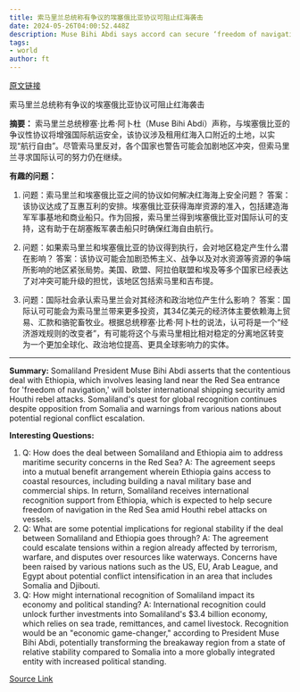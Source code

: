 ```yaml
---
title: 索马里兰总统称有争议的埃塞俄比亚协议可阻止红海袭击
date: 2024-05-26T04:00:52.448Z
description: Muse Bihi Abdi says accord can secure ‘freedom of navigation’ in waterway where Houthi rebels have attacked international shipping
tags: 
- world
author: ft
---
```


[原文链接](https://ft.com/content/c4593986-94dd-478b-96db-ac070e99861e)

索马里兰总统称有争议的埃塞俄比亚协议可阻止红海袭击

**摘要：**
索马里兰总统穆塞·比希·阿卜杜（Muse Bihi Abdi）声称，与埃塞俄比亚的争议性协议将增强国际航运安全，该协议涉及租用红海入口附近的土地，以实现“航行自由”。尽管索马里反对，各个国家也警告可能会加剧地区冲突，但索马里兰寻求国际认可的努力仍在继续。

**有趣的问题：**

1. 问题：索马里兰和埃塞俄比亚之间的协议如何解决红海海上安全问题？
   答案：该协议达成了互惠互利的安排。埃塞俄比亚获得海岸资源的准入，包括建造海军军事基地和商业船只。作为回报，索马里兰得到埃塞俄比亚对国际认可的支持，这有助于在胡塞叛军袭击船只时确保红海自由航行。

2. 问题：如果索马里兰和埃塞俄比亚的协议得到执行，会对地区稳定产生什么潜在影响？
   答案：该协议可能会加剧恐怖主义、战争以及对水资源等资源的争端所影响的地区紧张局势。美国、欧盟、阿拉伯联盟和埃及等多个国家已经表达了对冲突可能升级的担忧，该地区包括索马里和吉布提。

3. 问题：国际社会承认索马里兰会对其经济和政治地位产生什么影响？
   答案：国际认可可能会为索马里兰带来更多投资，其34亿美元的经济体主要依赖海上贸易、汇款和骆驼畜牧业。根据总统穆塞·比希·阿卜杜的说法，认可将是一个“经济游戏规则的改变者”，有可能将这个与索马里相比相对稳定的分离地区转变为一个更加全球化、政治地位提高、更具全球影响力的实体。

---

**Summary:**
Somaliland President Muse Bihi Abdi asserts that the contentious deal with Ethiopia, which involves leasing land near the Red Sea entrance for 'freedom of navigation,' will bolster international shipping security amid Houthi rebel attacks. Somaliland's quest for global recognition continues despite opposition from Somalia and warnings from various nations about potential regional conflict escalation.

**Interesting Questions:**
1. Q: How does the deal between Somaliland and Ethiopia aim to address maritime security concerns in the Red Sea? 
   A: The agreement seeps into a mutual benefit arrangement wherein Ethiopia gains access to coastal resources, including building a naval military base and commercial ships. In return, Somaliland receives international recognition support from Ethiopia, which is expected to help secure freedom of navigation in the Red Sea amid Houthi rebel attacks on vessels.
2. Q: What are some potential implications for regional stability if the deal between Somaliland and Ethiopia goes through? 
   A: The agreement could escalate tensions within a region already affected by terrorism, warfare, and disputes over resources like waterways. Concerns have been raised by various nations such as the US, EU, Arab League, and Egypt about potential conflict intensification in an area that includes Somalia and Djibouti.
3. Q: How might international recognition of Somaliland impact its economy and political standing? 
   A: International recognition could unlock further investments into Somaliland's $3.4 billion economy, which relies on sea trade, remittances, and camel livestock. Recognition would be an "economic game-changer," according to President Muse Bihi Abdi, potentially transforming the breakaway region from a state of relative stability compared to Somalia into a more globally integrated entity with increased political standing.


[Source Link](https://ft.com/content/c4593986-94dd-478b-96db-ac070e99861e)

